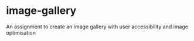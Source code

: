 # image-gallery
An assignment to create an image gallery with user accessibility and image optimisation
